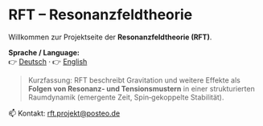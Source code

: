 # RFT – Resonanzfeldtheorie

Willkommen zur Projektseite der **Resonanzfeldtheorie (RFT)**.

**Sprache / Language:**  
👉 [Deutsch](de/) · 👉 [English](en/)

> Kurzfassung: RFT beschreibt Gravitation und weitere Effekte als **Folgen von Resonanz‑ und Tensionsmustern** in einer strukturierten Raumdynamik (emergente Zeit, Spin‑gekoppelte Stabilität).

📫 Kontakt: [rft.projekt@posteo.de](mailto:rft.projekt@posteo.de)

